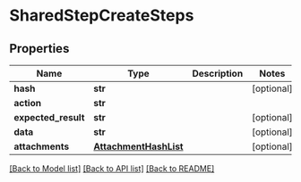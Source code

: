 # SharedStepCreateSteps

## Properties
Name | Type | Description | Notes
------------ | ------------- | ------------- | -------------
**hash** | **str** |  | [optional] 
**action** | **str** |  | 
**expected_result** | **str** |  | [optional] 
**data** | **str** |  | [optional] 
**attachments** | [**AttachmentHashList**](AttachmentHashList.md) |  | [optional] 

[[Back to Model list]](../README.md#documentation-for-models) [[Back to API list]](../README.md#documentation-for-api-endpoints) [[Back to README]](../README.md)


